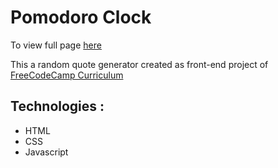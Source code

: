 # Pomodoro Clock

To view full page [here](https://ahmed-elbessfy.github.io/fcc-pomodoro-clock/)


This a random quote generator created as front-end project of [FreeCodeCamp Curriculum](https://learn.freecodecamp.org/)


## Technologies :

* HTML
* CSS
* Javascript